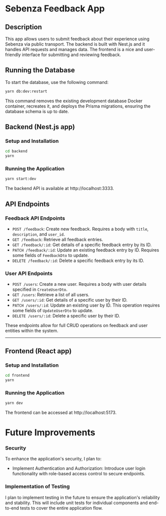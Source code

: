 # Sebenza Feedback App

## Description

This app allows users to submit feedback about their experience using Sebenza via public transport. The backend is built with Nest.js and it handles API requests and manages data. The frontend is a nice and user-friendly interface for submitting and reviewing feedback.

## Running the Database

To start the database, use the following command:
```bash
yarn db:dev:restart
```
This command removes the existing development database Docker container, recreates it, and deploys the Prisma migrations, ensuring the database schema is up to date.


## Backend (Nest.js app)

### Setup and Installation

```bash
cd backend
yarn
```


### Running the Application

```bash
yarn start:dev
```
The backend API is available at http://localhost:3333.
## API Endpoints

### Feedback API Endpoints


- `POST /feedback`: Create new feedback. Requires a body with `title`, `description`, and `user_id`.
- `GET /feedback`: Retrieve all feedback entries.
- `GET /feedback/:id`: Get details of a specific feedback entry by its ID.
- `PATCH /feedback/:id`: Update an existing feedback entry by ID. Requires some fields of `FeedbackDto` to update.
- `DELETE /feedback/:id`: Delete a specific feedback entry by its ID.


### User API Endpoints

- `POST /users`: Create a new user. Requires a body with user details specified in `CreateUserDto`.
- `GET /users`: Retrieve a list of all users.
- `GET /users/:id`: Get details of a specific user by their ID.
- `PATCH /users/:id`: Update an existing user by ID. This operation requires some fields of `UpdateUserDto` to update.
- `DELETE /users/:id`: Delete a specific user by their ID.

These endpoints allow for full CRUD operations on feedback and user entities within the system.

---

## Frontend (React app)

### Setup and Installation

```bash
cd frontend
yarn
```

### Running the Application

```bash
yarn dev
```
The frontend can be accessed at http://localhost:5173.

# Future Improvements
### Security
To enhance the application's security, I plan to:

- Implement Authentication and Authorization: Introduce user login functionality with role-based access control to secure endpoints.

### Implementation of Testing

I plan to implement testing in the future to ensure the application's reliability and stability. This will include unit tests for individual components and end-to-end tests to cover the entire application flow.